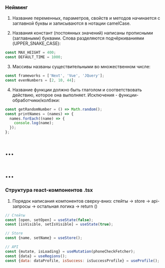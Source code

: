 
### Нейминг

1. Название переменных, параметров, свойств и методов начинается с заглавной буквы и записываются в нотации camelCase.

2. Названия констант (постоянных значений) написаны прописными (заглавными) буквами. Слова разделяются подчёркиваниями (UPPER_SNAKE_CASE):
```jsx
const MAX_HEIGHT = 400;
const DEFAULT_TIME = 1000;
```

3. Массивы названы существительными во множественном числе:
```jsx
const frameworks = ['Next', 'Vue', 'JQuery'];
const evenNumbers = [2, 10, 44];
```

4. Название функции должно быть глаголом и соответствовать действию, которое она выполняет. Исключения - функции-обработчики/колбэки:
```jsx
const getRandomNumber = () => Math.random();
const printNames = (names) => {
  names.forEach((name) => {
    console.log(name);
  });
};
```

# ...
# ...

### Структура react-компонентов .tsx

1. Порядок написания компонентов сверху-вниз: стейты -> store -> api-запросы -> остальная логика -> return ()
```jsx
// Стейты
const [open, setOpen] = useState(false);
const [isVisible, setIsVisible] = useState(true);

// Store
const {name, setName} = useStore();

// API
const {mutate, isLoading} = useMutation(phoneCheckFetcher);
const {data} = useRegions();
const {data: dataProfile, isSuccess: isSuccessProfile} = useProfile();


```


